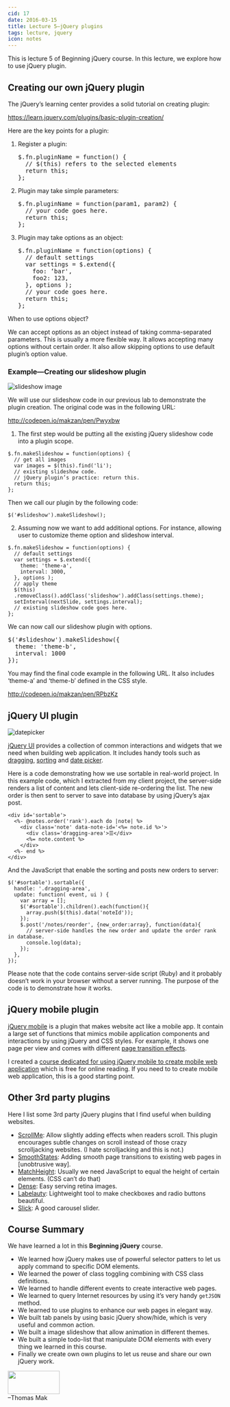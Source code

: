 ```yaml
---
cid: 17
date: 2016-03-15
title: Lecture 5—jQuery plugins
tags: lecture, jquery
icon: notes
---
```


This is lecture 5 of Beginning jQuery course. In this lecture, we explore how to use jQuery plugin.


## Creating our own jQuery plugin

The jQuery’s learning center provides a solid tutorial on creating plugin:

<a href="https://learn.jquery.com/plugins/basic-plugin-creation/">https://learn.jquery.com/plugins/basic-plugin-creation/</a>

Here are the key points for a plugin:

<ol>
<li>Register a plugin:
<pre>$.fn.pluginName = function() {
  // $(this) refers to the selected elements
  return this;
};
</pre></li>
<li>Plugin may take simple parameters:
<pre>$.fn.pluginName = function(param1, param2) {
  // your code goes here.
  return this;
};
</pre></li>
<li>Plugin may take options as an object:
<pre>$.fn.pluginName = function(options) {
  // default settings
  var settings = $.extend({
    foo: ‘bar',
    foo2: 123,
  }, options );
  // your code goes here.
  return this;
};
</pre></li>
</ol>
When to use options object?

We can accept options as an object instead of taking comma-separated parameters. This is usually a more flexible way. It allows accepting many options without certain order. It also allow skipping options to use default plugin’s option value.


### Example—Creating our slideshow plugin

<img src="https://dl.dropboxusercontent.com/u/3079250/Public%20for%20Beginning%20jQuery/slideshow.png" alt="slideshow image">

We will use our slideshow code in our previous lab to demonstrate the plugin creation. The original code was in the following URL:

<a href="http://codepen.io/makzan/pen/Pwyxbw">http://codepen.io/makzan/pen/Pwyxbw</a>

1) The first step would be putting all the existing jQuery slideshow code into a plugin scope.

~~~
$.fn.makeSlideshow = function(options) {
  // get all images
  var images = $(this).find('li');
  // existing slideshow code.
  // jQuery plugin’s practice: return this.
  return this;
};
~~~

Then we call our plugin by the following code:

~~~
$('#slideshow').makeSlideshow();
~~~

2) Assuming now we want to add additional options. For instance, allowing user to customize theme option and slideshow interval.

~~~
$.fn.makeSlideshow = function(options) {
  // default settings
  var settings = $.extend({
    theme: 'theme-a',
    interval: 3000,
  }, options );
  // apply theme
  $(this)
  .removeClass().addClass('slideshow').addClass(settings.theme);
  setInterval(nextSlide, settings.interval);
  // existing slideshow code goes here.
};
~~~

We can now call our slideshow plugin with options.

<pre>$('#slideshow').makeSlideshow({
  theme: 'theme-b',
  interval: 1000
});
</pre>
You may find the final code example in the following URL. It also includes ‘theme-a’ and ‘theme-b’ defined in the CSS style.

<a href="http://codepen.io/makzan/pen/RPbzKz">http://codepen.io/makzan/pen/RPbzKz</a>


## jQuery UI plugin

<img src="https://dl.dropboxusercontent.com/u/3079250/Public%20for%20Beginning%20jQuery/datepicker.png" alt="datepicker">

<a href="http://jqueryui.com/">jQuery UI</a> provides a collection of common interactions and widgets that we need when building web application. It includes handy tools such as <a href="http://jqueryui.com/draggable/">dragging</a>, <a href="http://jqueryui.com/sortable/">sorting</a> and <a href="http://jqueryui.com/datepicker/">date picker</a>.

Here is a code demonstrating how we use sortable in real-world project. In this example code, which I extracted from my client project, the server-side renders a list of content and lets client-side re-ordering the list. The new order is then sent to server to save into database by using jQuery’s ajax post.


~~~
<div id='sortable'>
  <%- @notes.order('rank').each do |note| %>
    <div class='note' data-note-id='<%= note.id %>'>
      <div class='dragging-area'>☰</div>
      <%= note.content %>
    </div>
  <%- end %>
</div>
~~~

And the JavaScript that enable the sorting and posts new orders to server:

~~~
$('#sortable').sortable({
  handle: '.dragging-area',
  update: function( event, ui ) {
    var array = [];
    $('#sortable').children().each(function(){
      array.push($(this).data('noteId'));
    });
    $.post('/notes/reorder', {new_order:array}, function(data){
      // server-side handles the new order and update the order rank in database.
      console.log(data);
    });
  },
});
~~~

Please note that the code contains server-side script (Ruby) and it probably doesn’t work in your browser without a server running. The purpose of the code is to demonstrate how it works.


## jQuery mobile plugin

<a href="http://jquerymobile.com/">jQuery mobile</a> is a plugin that makes website act like a mobile app. It contain a large set of functions that mimics mobile application components and interactions by using jQuery and CSS styles. For example, it shows one page per view and comes with different <a href="http://makzan.net/mobile-web-app-dev-with-phonegap/transition/">page transition effects</a>.

I created a <a href="http://makzan.net/mobile-web-app-dev-with-phonegap/">course dedicated for using jQuery mobile to create mobile web application</a> which is free for online reading. If you need to to create mobile web application, this is a good starting point.


## Other 3rd party plugins

Here I list some 3rd party jQuery plugins that I find useful when building websites.


- <a href="http://scrollme.nckprsn.com/">ScrollMe</a>: Allow slightly adding effects when readers scroll. This plugin encourages subtle changes on scroll instead of those crazy scrolljacking websites. (I hate scrolljacking and this is not.)
- <a href="http://miguel-perez.github.io/smoothState.js/">SmoothStates</a>: Adding smooth page transitions to existing web pages in [unobtrusive way].
- <a href="http://brm.io/jquery-match-height/">MatchHeight</a>: Usually we need JavaScript to equal the height of certain elements. (CSS can’t do that)
- <a href="http://dense.rah.pw/">Dense</a>: Easy serving retina images.
- <a href="http://fntneves.github.io/jquery-labelauty/">Labelauty</a>: Lightweight tool to make checkboxes and radio buttons beautiful.
- <a href="http://kenwheeler.github.io/slick/">Slick</a>: A good carousel slider.


## Course Summary

We have learned a lot in this <strong>Beginning jQuery</strong> course.


- We learned how jQuery makes use of powerful selector patters to let us apply command to specific DOM elements.
- We learned the power of class toggling combining with CSS class definitions.
- We learned to handle different events to create interactive web pages.
- We learned to query Internet resources by using it’s very handy <code>getJSON</code> method.
- We learned to use plugins to enhance our web pages in elegant way.
- We built tab panels by using basic jQuery show/hide, which is very useful and common action.
- We built a image slideshow that allow animation in different themes.
- We built a simple todo-list that manipulate DOM elements with every thing we learned in this course.
- Finally we create own own plugins to let us reuse and share our own jQuery work.

<p>
<img src="http://mak.la/signature" width="121" height="54" style="width: 121px; height: 54px;"><br>
–Thomas Mak
</p>



